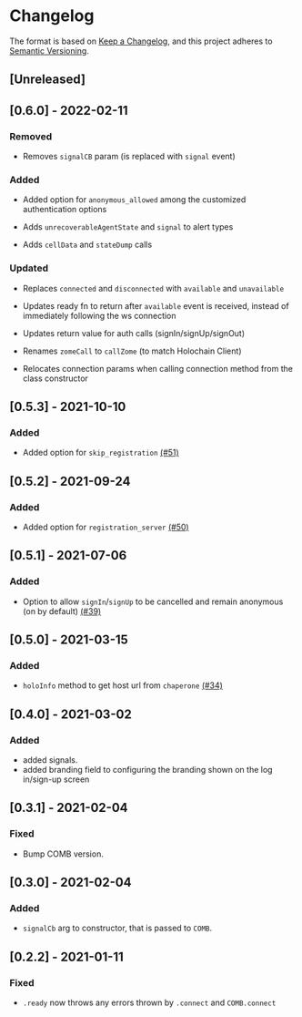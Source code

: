 # Changelog

The format is based on [Keep a Changelog](https://keepachangelog.com/en/1.0.0/),
and this project adheres to [Semantic Versioning](https://semver.org/spec/v2.0.0.html).

## [Unreleased]

## [0.6.0] - 2022-02-11
### Removed
- Removes `signalCB` param (is replaced with `signal` event)

### Added

- Added option for `anonymous_allowed` among the customized authentication options

- Adds `unrecoverableAgentState` and `signal` to alert types

- Adds `cellData` and `stateDump` calls

### Updated
- Replaces `connected` and `disconnected` with `available` and `unavailable`

- Updates ready fn to return after `available` event is received, instead of immediately following the ws connection

- Updates return value for auth calls (signIn/signUp/signOut)

- Renames `zomeCall` to `callZome` (to match Holochain Client)

- Relocates connection params when calling connection method from the class constructor


## [0.5.3] - 2021-10-10

### Added

- Added option for `skip_registration` [(#51)](https://github.com/Holo-Host/web-sdk/pull/51)

## [0.5.2] - 2021-09-24

### Added

- Added option for `registration_server` [(#50)](https://github.com/Holo-Host/web-sdk/pull/50)

## [0.5.1] - 2021-07-06

### Added

- Option to allow `signIn`/`signUp` to be cancelled and remain anonymous (on by default) [(#39)](https://github.com/Holo-Host/web-sdk/pull/39)

## [0.5.0] - 2021-03-15

### Added

- `holoInfo` method to get host url from `chaperone` [(#34)][]

[(#34)]: https://github.com/Holo-Host/web-sdk/pull/34

## [0.4.0] - 2021-03-02

### Added

- added signals.
- added branding field to configuring the branding shown on the log in/sign-up screen

## [0.3.1] - 2021-02-04

### Fixed

- Bump COMB version.

## [0.3.0] - 2021-02-04

### Added

- `signalCb` arg to constructor, that is passed to `COMB`.

## [0.2.2] - 2021-01-11

### Fixed

- `.ready` now throws any errors thrown by `.connect` and `COMB.connect`
